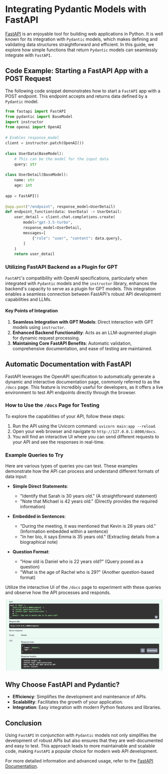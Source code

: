 # Integrating Pydantic Models with FastAPI

[FastAPI](https://fastapi.tiangolo.com/) is an enjoyable tool for building web applications in Python. It is well known for its integration with `Pydantic` models, which makes defining and validating data structures straightforward and efficient. In this guide, we explore how simple functions that return `Pydantic` models can seamlessly integrate with `FastAPI`.

## Code Example: Starting a FastAPI App with a POST Request

The following code snippet demonstrates how to start a `FastAPI` app with a POST endpoint. This endpoint accepts and returns data defined by a `Pydantic` model.

```python
from fastapi import FastAPI
from pydantic import BaseModel
import instructor
from openai import OpenAI

# Enables response_model
client = instructor.patch(OpenAI())

class UserData(BaseModel):
    # This can be the model for the input data
    query: str

class UserDetail(BaseModel):
    name: str
    age: int

app = FastAPI()

@app.post("/endpoint", response_model=UserDetail)
def endpoint_function(data: UserData) -> UserDetail:
    user_detail = client.chat.completions.create(
        model="gpt-3.5-turbo",
        response_model=UserDetail,
        messages=[
            {"role": "user", "content": data.query},
        ]
    )
    return user_detail
```

### Utilizing FastAPI Backend as a Plugin for GPT

`FastAPI`'s compatibility with OpenAI specifications, particularly when integrated with `Pydantic` models and the `instructor` library, enhances the backend's capacity to serve as a plugin for GPT models. This integration enables a seamless connection between FastAPI's robust API development capabilities and LLMs.

#### Key Points of Integration

1. **Seamless Integration with GPT Models**: Direct interaction with GPT models using `instructor`.
2. **Enhanced Backend Functionality**: Acts as an LLM-augmented plugin for dynamic request processing.
3. **Maintaining Core FastAPI Benefits**: Automatic validation, comprehensive documentation, and ease of testing are maintained.

## Automatic Documentation with FastAPI

FastAPI leverages the OpenAPI specification to automatically generate a dynamic and interactive documentation page, commonly referred to as the `/docs` page. This feature is incredibly useful for developers, as it offers a live environment to test API endpoints directly through the browser.

### How to Use the `/docs` Page for Testing

To explore the capabilities of your API, follow these steps:

1. Run the API using the Uvicorn command: `uvicorn main:app --reload`.
2. Open your web browser and navigate to `http://127.0.0.1:8000/docs`.
3. You will find an interactive UI where you can send different requests to your API and see the responses in real-time.

### Example Queries to Try

Here are various types of queries you can test. These examples demonstrate how the API can process and understand different formats of data input:

- **Simple Direct Statements**:
  - "Identify that Sarah is 30 years old." (A straightforward statement)
  - "Note that Michael is 42 years old." (Directly provides the required information)

- **Embedded in Sentences**:
  - "During the meeting, it was mentioned that Kevin is 28 years old." (Information embedded within a sentence)
  - "In her bio, it says Emma is 35 years old." (Extracting details from a biographical note)

- **Question Format**:
  - "How old is Daniel who is 22 years old?" (Query posed as a question)
  - "What is the age of Rachel who is 29?" (Another question-based format)

Utilize the interactive UI of the `/docs` page to experiment with these queries and observe how the API processes and responds.

![Screenshot of FastAPI /docs page](response.png)

## Why Choose FastAPI and Pydantic?

- **Efficiency**: Simplifies the development and maintenance of APIs.
- **Scalability**: Facilitates the growth of your application.
- **Integration**: Easy integration with modern Python features and libraries.

## Conclusion

Using `FastAPI` in conjunction with `Pydantic` models not only simplifies the development of robust APIs but also ensures that they are well-documented and easy to test. This approach leads to more maintainable and scalable code, making `FastAPI` a popular choice for modern web API development.

For more detailed information and advanced usage, refer to the [FastAPI Documentation](https://fastapi.tiangolo.com/).
